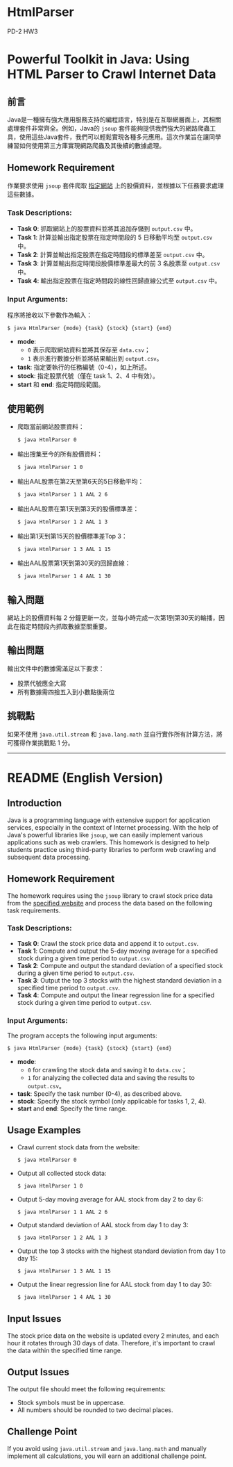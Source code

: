 # HtmlParser
PD-2 HW3

# Powerful Toolkit in Java: Using HTML Parser to Crawl Internet Data

## 前言

Java是一種擁有強大應用服務支持的編程語言，特別是在互聯網層面上，其相關處理套件非常齊全。例如，Java的 `jsoup` 套件能夠提供我們強大的網路爬蟲工具，使用這些Java套件，我們可以輕鬆實現各種多元應用。這次作業旨在讓同學練習如何使用第三方庫實現網路爬蟲及其後續的數據處理。

## Homework Requirement

作業要求使用 `jsoup` 套件爬取 [指定網站](https://pd2-hw3.netdb.csie.ncku.edu.tw/) 上的股價資料，並根據以下任務要求處理這些數據。

### Task Descriptions:

- **Task 0**: 抓取網站上的股票資料並將其追加存儲到 `output.csv` 中。
- **Task 1**: 計算並輸出指定股票在指定時間段的 5 日移動平均至 `output.csv` 中。
- **Task 2**: 計算並輸出指定股票在指定時間段的標準差至 `output.csv` 中。
- **Task 3**: 計算並輸出指定時間段股價標準差最大的前 3 名股票至 `output.csv` 中。
- **Task 4**: 輸出指定股票在指定時間段的線性回歸直線公式至 `output.csv` 中。

### Input Arguments:

程序將接收以下參數作為輸入：

```bash
$ java HtmlParser {mode} {task} {stock} {start} {end}
```

- **mode**: 
  - `0` 表示爬取網站資料並將其保存至 `data.csv`；
  - `1` 表示進行數據分析並將結果輸出到 `output.csv`。
- **task**: 指定要執行的任務編號（0-4），如上所述。
- **stock**: 指定股票代號（僅在 task 1、2、4 中有效）。
- **start** 和 **end**: 指定時間段範圍。

## 使用範例

- 爬取當前網站股票資料：
  ```bash
  $ java HtmlParser 0
  ```
- 輸出搜集至今的所有股價資料：
  ```bash
  $ java HtmlParser 1 0
  ```
- 輸出AAL股票在第2天至第6天的5日移動平均：
  ```bash
  $ java HtmlParser 1 1 AAL 2 6
  ```
- 輸出AAL股票在第1天到第3天的股價標準差：
  ```bash
  $ java HtmlParser 1 2 AAL 1 3
  ```
- 輸出第1天到第15天的股價標準差Top 3：
  ```bash
  $ java HtmlParser 1 3 AAL 1 15
  ```
- 輸出AAL股票第1天到第30天的回歸直線：
  ```bash
  $ java HtmlParser 1 4 AAL 1 30
  ```

## 輸入問題

網站上的股價資料每 2 分鐘更新一次，並每小時完成一次第1到第30天的輪播，因此在指定時間段內抓取數據至關重要。

## 輸出問題

輸出文件中的數據需滿足以下要求：
- 股票代號應全大寫
- 所有數據需四捨五入到小數點後兩位

## 挑戰點

如果不使用 `java.util.stream` 和 `java.lang.math` 並自行實作所有計算方法，將可獲得作業挑戰點 1 分。

---

# README (English Version)

## Introduction

Java is a programming language with extensive support for application services, especially in the context of Internet processing. With the help of Java's powerful libraries like `jsoup`, we can easily implement various applications such as web crawlers. This homework is designed to help students practice using third-party libraries to perform web crawling and subsequent data processing.

## Homework Requirement

The homework requires using the `jsoup` library to crawl stock price data from the [specified website](https://pd2-hw3.netdb.csie.ncku.edu.tw/) and process the data based on the following task requirements.

### Task Descriptions:

- **Task 0**: Crawl the stock price data and append it to `output.csv`.
- **Task 1**: Compute and output the 5-day moving average for a specified stock during a given time period to `output.csv`.
- **Task 2**: Compute and output the standard deviation of a specified stock during a given time period to `output.csv`.
- **Task 3**: Output the top 3 stocks with the highest standard deviation in a specified time period to `output.csv`.
- **Task 4**: Compute and output the linear regression line for a specified stock during a given time period to `output.csv`.

### Input Arguments:

The program accepts the following input arguments:

```bash
$ java HtmlParser {mode} {task} {stock} {start} {end}
```

- **mode**: 
  - `0` for crawling the stock data and saving it to `data.csv`；
  - `1` for analyzing the collected data and saving the results to `output.csv`。
- **task**: Specify the task number (0-4), as described above.
- **stock**: Specify the stock symbol (only applicable for tasks 1, 2, 4).
- **start** and **end**: Specify the time range.

## Usage Examples

- Crawl current stock data from the website:
  ```bash
  $ java HtmlParser 0
  ```
- Output all collected stock data:
  ```bash
  $ java HtmlParser 1 0
  ```
- Output 5-day moving average for AAL stock from day 2 to day 6:
  ```bash
  $ java HtmlParser 1 1 AAL 2 6
  ```
- Output standard deviation of AAL stock from day 1 to day 3:
  ```bash
  $ java HtmlParser 1 2 AAL 1 3
  ```
- Output the top 3 stocks with the highest standard deviation from day 1 to day 15:
  ```bash
  $ java HtmlParser 1 3 AAL 1 15
  ```
- Output the linear regression line for AAL stock from day 1 to day 30:
  ```bash
  $ java HtmlParser 1 4 AAL 1 30
  ```

## Input Issues

The stock price data on the website is updated every 2 minutes, and each hour it rotates through 30 days of data. Therefore, it's important to crawl the data within the specified time range.

## Output Issues

The output file should meet the following requirements:
- Stock symbols must be in uppercase.
- All numbers should be rounded to two decimal places.

## Challenge Point

If you avoid using `java.util.stream` and `java.lang.math` and manually implement all calculations, you will earn an additional challenge point.
